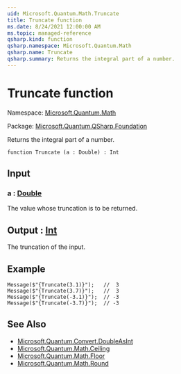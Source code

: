 ```yaml
---
uid: Microsoft.Quantum.Math.Truncate
title: Truncate function
ms.date: 8/24/2021 12:00:00 AM
ms.topic: managed-reference
qsharp.kind: function
qsharp.namespace: Microsoft.Quantum.Math
qsharp.name: Truncate
qsharp.summary: Returns the integral part of a number.
---
```


# Truncate function

Namespace: [Microsoft.Quantum.Math](xref:Microsoft.Quantum.Math)

Package: [Microsoft.Quantum.QSharp.Foundation](https://nuget.org/packages/Microsoft.Quantum.QSharp.Foundation)


Returns the integral part of a number.

```qsharp
function Truncate (a : Double) : Int
```


## Input

### a : [Double](xref:microsoft.quantum.qsharp.valueliterals#double-literals)

The value whose truncation is to be returned.



## Output : [Int](xref:microsoft.quantum.qsharp.valueliterals#int-literals)

The truncation of the input.

## Example

```Message($"{Truncate(3.1)}");   //  3Message($"{Truncate(3.7)}");   //  3Message($"{Truncate(-3.1)}");  // -3Message($"{Truncate(-3.7)}");  // -3```

## See Also

- [Microsoft.Quantum.Convert.DoubleAsInt](xref:Microsoft.Quantum.Convert.DoubleAsInt)
- [Microsoft.Quantum.Math.Ceiling](xref:Microsoft.Quantum.Math.Ceiling)
- [Microsoft.Quantum.Math.Floor](xref:Microsoft.Quantum.Math.Floor)
- [Microsoft.Quantum.Math.Round](xref:Microsoft.Quantum.Math.Round)
